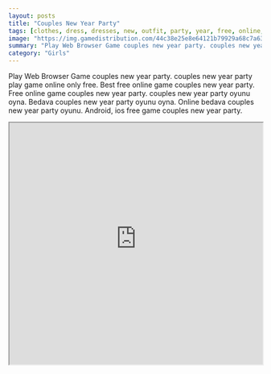 ```yaml
---
layout: posts
title: "Couples New Year Party"
tags: [clothes, dress, dresses, new, outfit, party, year, free, online, games, oyna, game, free, games, play, play, games]
image: "https://img.gamedistribution.com/44c38e25e8e64121b79929a68c7a631e.jpg"
summary: "Play Web Browser Game couples new year party. couples new year party play game online only free. Best free online game couples new year party. Free online game couples new year party. couples new year party oyunu oyna. Bedava couples new year party oyunu oyna. Online bedava couples new year party oyunu. Android, ios free game couples new year party."
category: "Girls"
---
```


Play Web Browser Game couples new year party. couples new year party play game online only free. Best free online game couples new year party. Free online game couples new year party. couples new year party oyunu oyna. Bedava couples new year party oyunu oyna. Online bedava couples new year party oyunu. Android, ios free game couples new year party.

<iframe width="100%" height="480px;" src="https://html5.gamedistribution.com/44c38e25e8e64121b79929a68c7a631e/"></iframe>